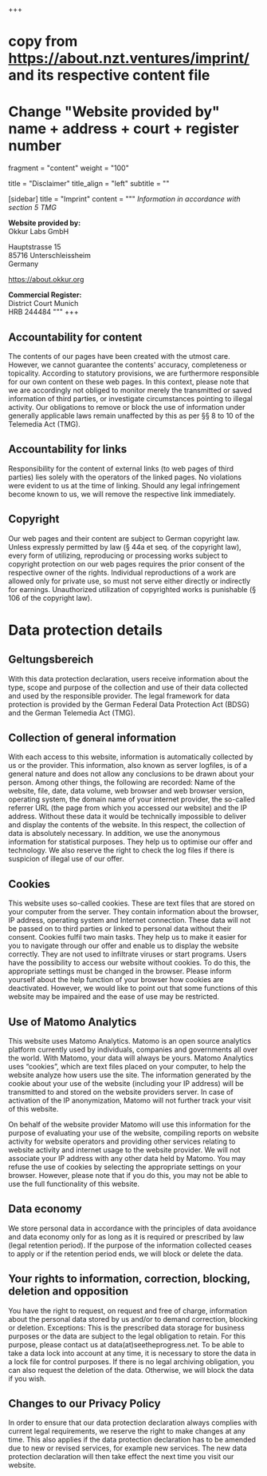+++
# copy from https://about.nzt.ventures/imprint/ and its respective content file
# Change "Website provided by" name + address + court + register number
fragment = "content"
weight = "100"

title = "Disclaimer"
title_align = "left"
subtitle = ""


[sidebar]
  title = "Imprint"
  content = """
*Information in accordance with section 5 TMG*

**Website provided by:**  
Okkur Labs GmbH

Hauptstrasse 15  
85716 Unterschleissheim  
Germany

https://about.okkur.org

**Commercial Register:**  
District Court Munich  
HRB 244484
"""
+++

## Accountability for content
The contents of our pages have been created with the utmost care. However, we cannot guarantee the contents' accuracy, completeness or topicality. According to statutory provisions, we are furthermore responsible for our own content on these web pages. In this context, please note that we are accordingly not obliged to monitor merely the transmitted or saved information of third parties, or investigate circumstances pointing to illegal activity. Our obligations to remove or block the use of information under generally applicable laws remain unaffected by this as per §§ 8 to 10 of the Telemedia Act (TMG).

## Accountability for links
Responsibility for the content of external links (to web pages of third parties) lies solely with the operators of the linked pages. No violations were evident to us at the time of linking. Should any legal infringement become known to us, we will remove the respective link immediately.

## Copyright
Our web pages and their content are subject to German copyright law. Unless expressly permitted by law (§ 44a et seq. of the copyright law), every form of utilizing, reproducing or processing works subject to copyright protection on our web pages requires the prior consent of the respective owner of the rights. Individual reproductions of a work are allowed only for private use, so must not serve either directly or indirectly for earnings. Unauthorized utilization of copyrighted works is punishable (§ 106 of the copyright law).

# Data protection details
## Geltungsbereich

With this data protection declaration, users receive information about the type, scope and purpose of the collection and use of their data collected and used by the responsible provider.
The legal framework for data protection is provided by the German Federal Data Protection Act (BDSG) and the German Telemedia Act (TMG).

## Collection of general information
With each access to this website, information is automatically collected by us or the provider. This information, also known as server logfiles, is of a general nature and does not allow any conclusions to be drawn about your person.
Among other things, the following are recorded: Name of the website, file, date, data volume, web browser and web browser version, operating system, the domain name of your internet provider, the so-called referrer URL (the page from which you accessed our website) and the IP address.
Without these data it would be technically impossible to deliver and display the contents of the website. In this respect, the collection of data is absolutely necessary. In addition, we use the anonymous information for statistical purposes. They help us to optimise our offer and technology. We also reserve the right to check the log files if there is suspicion of illegal use of our offer.

## Cookies
This website uses so-called cookies. These are text files that are stored on your computer from the server. They contain information about the browser, IP address, operating system and Internet connection. These data will not be passed on to third parties or linked to personal data without their consent.
Cookies fulfil two main tasks. They help us to make it easier for you to navigate through our offer and enable us to display the website correctly. They are not used to infiltrate viruses or start programs.
Users have the possibility to access our website without cookies. To do this, the appropriate settings must be changed in the browser. Please inform yourself about the help function of your browser how cookies are deactivated. However, we would like to point out that some functions of this website may be impaired and the ease of use may be restricted.

## Use of Matomo Analytics 
This website uses Matomo Analytics. Matomo is an open source analytics platform currently used by individuals, companies and governments all over the world. With Matomo, your data will always be yours. Matomo Analytics uses “cookies”, which are text files placed on your computer, to help the website analyze how users use the site. The information generated by the cookie about your use of the website (including your IP address) will be transmitted to and stored on the website providers server. In case of activation of the IP anonymization, Matomo will not further track your visit of this website.

On behalf of the website provider Matomo will use this information for the purpose of evaluating your use of the website, compiling reports on website activity for website operators and providing other services relating to website activity and internet usage to the website provider. We will not associate your IP address with any other data held by Matomo. You may refuse the use of cookies by selecting the appropriate settings on your browser. However, please note that if you do this, you may not be able to use the full functionality of this website.

## Data economy
We store personal data in accordance with the principles of data avoidance and data economy only for as long as it is required or prescribed by law (legal retention period). If the purpose of the information collected ceases to apply or if the retention period ends, we will block or delete the data.

## Your rights to information, correction, blocking, deletion and opposition
You have the right to request, on request and free of charge, information about the personal data stored by us and/or to demand correction, blocking or deletion. Exceptions: This is the prescribed data storage for business purposes or the data are subject to the legal obligation to retain.
For this purpose, please contact us at data(at)seetheprogress.net.
To be able to take a data lock into account at any time, it is necessary to store the data in a lock file for control purposes. If there is no legal archiving obligation, you can also request the deletion of the data. Otherwise, we will block the data if you wish.

## Changes to our Privacy Policy
In order to ensure that our data protection declaration always complies with current legal requirements, we reserve the right to make changes at any time. This also applies if the data protection declaration has to be amended due to new or revised services, for example new services. The new data protection declaration will then take effect the next time you visit our website.

